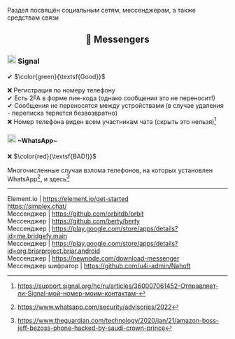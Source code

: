 Раздел посвящён социальным сетям, мессенджерам, а также средствам связи

<h2 align="center">🔗 Messengers</h2>

### <img width=20px src="https://i.imgur.com/X0JxslT.png"></img> Signal

✔ $\color{green}{\textsf{Good}}$

❌ Регистрация по номеру телефону
<br>
✔ Есть 2FA в форме пин-кода (однако сообщения это не переносит!)
<br>
✔ Сообщения не переносятся между устройствами (в случае удаления - переписка теряется безвозвратно)
<br>
❌ Номер телефона виден всем участникам чата (скрыть это нельзя)[^3]

[^3]: https://support.signal.org/hc/ru/articles/360007061452-Отправляет-ли-Signal-мой-номер-моим-контактам-

#### <img width=20px src="https://i.imgur.com/bs0qdUL.png"></img> ~WhatsApp~ 

❌ $\color{red}{\textsf{BAD!}}$

Многочисленные случаи взлома телефонов, на которых установлен WhatsApp[^1], и здесь[^2]

[^1]: https://www.whatsapp.com/security/advisories/2022
[^2]: https://www.theguardian.com/technology/2020/jan/21/amazon-boss-jeff-bezoss-phone-hacked-by-saudi-crown-prince

----

Element.io | https://element.io/get-started
<br>
https://simplex.chat/
<br>
Мессенджер | https://github.com/orbitdb/orbit
<br>
Мессенджер | https://github.com/berty/berty
<br>
Мессенджер | https://play.google.com/store/apps/details?id=me.bridgefy.main
<br>
Мессенджер | https://play.google.com/store/apps/details?id=org.briarproject.briar.android
<br>
Мессенджер | https://newnode.com/download-messenger
<br>
Мессенджер шифратор | https://github.com/u4i-admin/Nahoft
